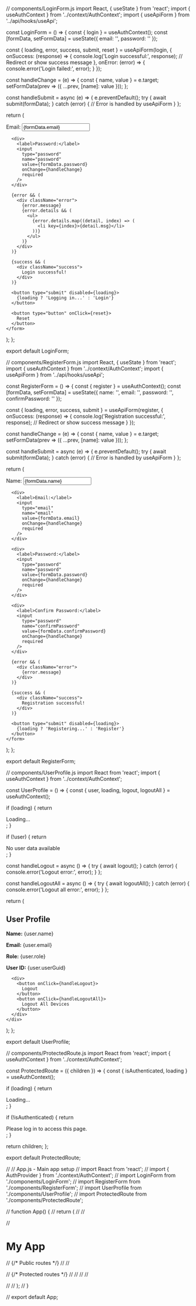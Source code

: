 // components/LoginForm.js
import React, { useState } from 'react';
import { useAuthContext } from '../context/AuthContext';
import { useApiForm } from '../api/hooks/useApi';

const LoginForm = () => {
  const { login } = useAuthContext();
  const [formData, setFormData] = useState({
    email: '',
    password: ''
  });

  const {
    loading,
    error,
    success,
    submit,
    reset
  } = useApiForm(login, {
    onSuccess: (response) => {
      console.log('Login successful:', response);
      // Redirect or show success message
    },
    onError: (error) => {
      console.error('Login failed:', error);
    }
  });

  const handleChange = (e) => {
    const { name, value } = e.target;
    setFormData(prev => ({
      ...prev,
      [name]: value
    }));
  };

  const handleSubmit = async (e) => {
    e.preventDefault();
    try {
      await submit(formData);
    } catch (error) {
      // Error is handled by useApiForm
    }
  };

  return (
    <form onSubmit={handleSubmit}>
      <div>
        <label>Email:</label>
        <input
          type="email"
          name="email"
          value={formData.email}
          onChange={handleChange}
          required
        />
      </div>
      
      <div>
        <label>Password:</label>
        <input
          type="password"
          name="password"
          value={formData.password}
          onChange={handleChange}
          required
        />
      </div>
      
      {error && (
        <div className="error">
          {error.message}
          {error.details && (
            <ul>
              {error.details.map((detail, index) => (
                <li key={index}>{detail.msg}</li>
              ))}
            </ul>
          )}
        </div>
      )}
      
      {success && (
        <div className="success">
          Login successful!
        </div>
      )}
      
      <button type="submit" disabled={loading}>
        {loading ? 'Logging in...' : 'Login'}
      </button>
      
      <button type="button" onClick={reset}>
        Reset
      </button>
    </form>
  );
};

export default LoginForm;

// components/RegisterForm.js
import React, { useState } from 'react';
import { useAuthContext } from '../context/AuthContext';
import { useApiForm } from '../api/hooks/useApi';

const RegisterForm = () => {
  const { register } = useAuthContext();
  const [formData, setFormData] = useState({
    name: '',
    email: '',
    password: '',
    confirmPassword: ''
  });

  const {
    loading,
    error,
    success,
    submit
  } = useApiForm(register, {
    onSuccess: (response) => {
      console.log('Registration successful:', response);
      // Redirect or show success message
    }
  });

  const handleChange = (e) => {
    const { name, value } = e.target;
    setFormData(prev => ({
      ...prev,
      [name]: value
    }));
  };

  const handleSubmit = async (e) => {
    e.preventDefault();
    try {
      await submit(formData);
    } catch (error) {
      // Error is handled by useApiForm
    }
  };

  return (
    <form onSubmit={handleSubmit}>
      <div>
        <label>Name:</label>
        <input
          type="text"
          name="name"
          value={formData.name}
          onChange={handleChange}
          required
        />
      </div>
      
      <div>
        <label>Email:</label>
        <input
          type="email"
          name="email"
          value={formData.email}
          onChange={handleChange}
          required
        />
      </div>
      
      <div>
        <label>Password:</label>
        <input
          type="password"
          name="password"
          value={formData.password}
          onChange={handleChange}
          required
        />
      </div>
      
      <div>
        <label>Confirm Password:</label>
        <input
          type="password"
          name="confirmPassword"
          value={formData.confirmPassword}
          onChange={handleChange}
          required
        />
      </div>
      
      {error && (
        <div className="error">
          {error.message}
        </div>
      )}
      
      {success && (
        <div className="success">
          Registration successful!
        </div>
      )}
      
      <button type="submit" disabled={loading}>
        {loading ? 'Registering...' : 'Register'}
      </button>
    </form>
  );
};

export default RegisterForm;

// components/UserProfile.js
import React from 'react';
import { useAuthContext } from '../context/AuthContext';

const UserProfile = () => {
  const { user, loading, logout, logoutAll } = useAuthContext();

  if (loading) {
    return <div>Loading...</div>;
  }

  if (!user) {
    return <div>No user data available</div>;
  }

  const handleLogout = async () => {
    try {
      await logout();
    } catch (error) {
      console.error('Logout error:', error);
    }
  };

  const handleLogoutAll = async () => {
    try {
      await logoutAll();
    } catch (error) {
      console.error('Logout all error:', error);
    }
  };

  return (
    <div>
      <h2>User Profile</h2>
      <div>
        <p><strong>Name:</strong> {user.name}</p>
        <p><strong>Email:</strong> {user.email}</p>
        <p><strong>Role:</strong> {user.role}</p>
        <p><strong>User ID:</strong> {user.userGuid}</p>
      </div>
      
      <div>
        <button onClick={handleLogout}>
          Logout
        </button>
        <button onClick={handleLogoutAll}>
          Logout All Devices
        </button>
      </div>
    </div>
  );
};

export default UserProfile;

// components/ProtectedRoute.js
import React from 'react';
import { useAuthContext } from '../context/AuthContext';

const ProtectedRoute = ({ children }) => {
  const { isAuthenticated, loading } = useAuthContext();

  if (loading) {
    return <div>Loading...</div>;
  }

  if (!isAuthenticated) {
    return <div>Please log in to access this page.</div>;
  }

  return children;
};

export default ProtectedRoute;

// // App.js - Main app setup
// import React from 'react';
// import { AuthProvider } from './context/AuthContext';
// import LoginForm from './components/LoginForm';
// import RegisterForm from './components/RegisterForm';
// import UserProfile from './components/UserProfile';
// import ProtectedRoute from './components/ProtectedRoute';

// function App() {
//   return (
//     <AuthProvider>
//       <div className="App">
//         <h1>My App</h1>
        
//         {/* Public routes */}
//         <LoginForm />
//         <RegisterForm />
        
//         {/* Protected routes */}
//         <ProtectedRoute>
//           <UserProfile />
//         </ProtectedRoute>
//       </div>
//     </AuthProvider>
//   );
// }

// export default App;